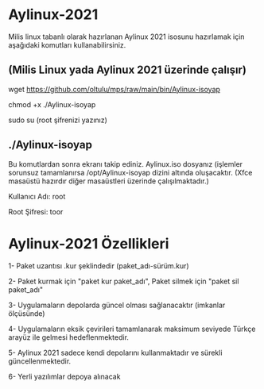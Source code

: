 # Aylinux-2021
Milis linux tabanlı olarak hazırlanan Aylinux 2021 isosunu hazırlamak için aşağıdaki komutları kullanabilirsiniz.

(Milis Linux yada Aylinux 2021 üzerinde çalışır)
------------------------------------------------------------------------
wget https://github.com/oltulu/mps/raw/main/bin/Aylinux-isoyap

chmod +x ./Aylinux-isoyap

sudo su
(root şifrenizi yazınız)

./Aylinux-isoyap
-------------------------------------------------------------------------
Bu komutlardan sonra ekranı takip ediniz. Aylinux.iso dosyanız (işlemler sorunsuz tamamlanırsa /opt/Aylinux-isoyap dizini altında oluşacaktır.
(Xfce masaüstü hazırdır diğer masaüstleri üzerinde çalışılmaktadır.)

Kullanıcı Adı: root

Root Şifresi: toor

# Aylinux-2021 Özellikleri

1- Paket uzantısı .kur şeklindedir (paket_adı-sürüm.kur)

2- Paket kurmak için "paket kur paket_adı", Paket silmek için "paket sil paket_adı"

3- Uygulamaların depolarda güncel olması sağlanacaktır (imkanlar ölçüsünde)

4- Uygulamaların eksik çevirileri tamamlanarak maksimum seviyede Türkçe arayüz ile gelmesi hedeflenmektedir.

5- Aylinux 2021 sadece kendi depolarını kullanmaktadır ve sürekli güncellenmektedir.

6- Yerli yazılımlar depoya alınacak


